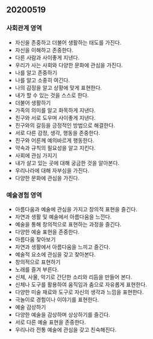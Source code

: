 ## 20200519
### 사회관계 영역
* 자신을 존중하고 더불어 생활하는 태도를 가진다.
* 자신을 이해하고 존중한다.
* 다른 사람과 사이좋게 지낸다.
* 우리가 사는 사회와 다양한 문화에 관심을 가진다.
* 나를 알고 존중하기
* 나를 알고 소중히 여긴다.
* 나의 감정을 알고 상황에 맞게 표현한다.
* 내가 할 수 있는 것을 스스로 한다.
* 더불어 생활하기
* 가족의 의미를 알고 화목하게 지낸다.
* 친구와 서로 도우며 사이좋게 지낸다.
* 친구와의 갈등을 긍정적인 방법으로 해결한다.
* 서로 다른 감정, 생각, 행동을 존중한다.
* 친구와 어른께 예의바르게 행동한다.
* 약속과 규칙의 필요성을 알고 지킨다.
* 사회에 관심 가지기
* 내가 살고 있는 곳에 대해 궁금한 것을 알아본다.
* 우리나라에 대해 자부심을 가진다.
* 다양한 문화에 관심을 가진다.

### 예술경험 영역
* 아름다움과 예술에 관심을 가지고 창의적 표현을 즐긴다.
* 자연과 생활 및 예술에서 아름다움을 느낀다.
* 예술을 통해 창의적으로 표현하는 과정을 즐긴다.
* 다양한 예술 표현을 존중한다.
* 아름다움 찾아보기
* 자연과 생활에서 아름다움을 느끼고 즐긴다.
* 예술적 요소에 관심을 갖고 찾아본다.
* 창의적으로 표현하기
* 노래를 즐겨 부른다.
* 신체, 사물, 악기로 간단한 소리와 리듬을 만들어 본다.
* 신체나 도구를 활용하여 움직임과 춤으로 자유롭게 표현한다.
* 다양한 미술 재료와 도구로 자신의 생각과 느낌을 표현한다.
* 극놀이로 경험이나 이야기를 표현한다.
* 예술 감상하기
* 다양한 예술을 감상하며 상상하기를 즐긴다.
* 서로 다른 예술 표현을 존중한다.
* 우리나라 전통 예술에 관심을 갖고 친숙해진다.
